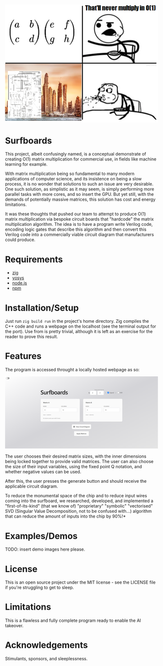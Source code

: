 <p align="centre"><img src="epic.png"/></p>

# Surfboards

This project, albeit confusingly named, is a conceptual demonstrate of creating O(1) matrix multiplication for commercial use, in fields like machine learning for example. 

With matrix multiplication being so fundamental to many modern applications of computer science, and its insistence on being a slow process, it is no wonder that solutions to such an issue are very desirable. One such solution, as simplistic as it may seem, is simply performing more parallel tasks with more cores, and so insert the GPU. But yet still, with the demands of potentially massive matrices, this solution has cost and energy limitations. 

It was these thoughts that pushed our team to attempt to produce O(1) matrix multiplication via bespoke circuit boards that "hardcode" the matrix multiplication algorithm. The idea is to have a program write Verilog code, encoding logic gates that describe this algorithm and then convert this Verilog code into a commercially viable circuit diagram that manufacturers could produce.

# Requirements
- [zig](https://github.com/ziglang/zig)
- [yosys](https://github.com/YosysHQ/yosys)
- [node.js](https://github.com/nodejs/node)
- [npm](https://github.com/npm/cli)

# Installation/Setup
Just run `zig build run` in the project's home directory. Zig compiles the C++ code and runs a webpage on the localhost (see the terminal output for the port). Use from is pretty trivial, although it is left as an exercise for the reader to prove this result.

# Features
The program is accessed throught a locally hosted webpage as so:

![alt text](frontpage.png)

The user chooses their desired matrix sizes, with the inner dimensions being locked together to provide valid matrices. The user can also choose the size of their input variables, using the fixed point Q notation, and whether negative values can be used. 

After this, the user presses the generate button and should receive the applicable circuit diagram.

To reduce the monumental space of the chip and to reduce input wires coming into the surfboard, we researched, developed, and implemented a "first-of-its-kind" (that we know of) "proprietary" "symbolic" "vectorised" SVD (Singular Value Decomposition, not to be confused with...) algorithm that can reduce the amount of inputs into the chip by 90%!* 

# Examples/Demos
TODO: insert demo images here please.

# License
This is an open source project under the MIT license - see the LICENSE file if you're struggling to get to sleep.

# Limitations
This is a flawless and fully complete program ready to enable the AI takeover.

# Acknowledgements
Stimulants, sponsors, and sleeplessness.